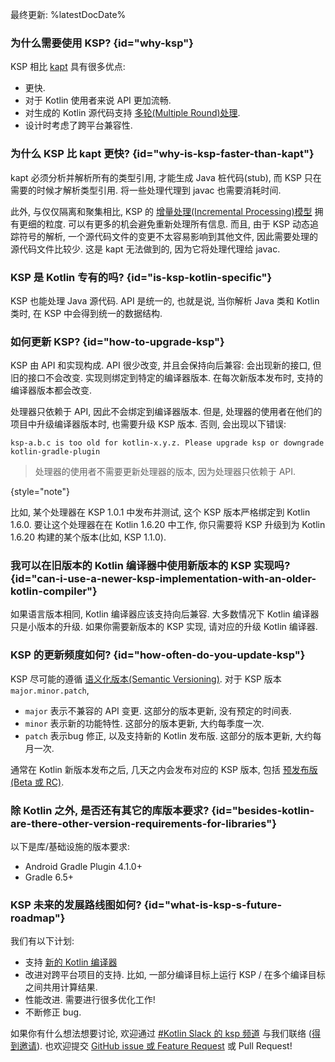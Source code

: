 [//]: # (title: KSP FAQ)

最终更新: %latestDocDate%

### 为什么需要使用 KSP? {id="why-ksp"}

KSP 相比 [kapt](kapt.md) 具有很多优点:
* 更快.
* 对于 Kotlin 使用者来说 API 更加流畅.
* 对生成的 Kotlin 源代码支持 [多轮(Multiple Round)处理](ksp-multi-round.md).
* 设计时考虑了跨平台兼容性.

### 为什么 KSP 比 kapt 更快? {id="why-is-ksp-faster-than-kapt"}

kapt 必须分析并解析所有的类型引用, 才能生成 Java 桩代码(stub), 而 KSP 只在需要的时候才解析类型引用.
将一些处理代理到 javac 也需要消耗时间.

此外, 与仅仅隔离和聚集相比, KSP 的 [增量处理(Incremental Processing)模型](ksp-incremental.md) 拥有更细的粒度.
可以有更多的机会避免重新处理所有信息. 而且, 由于 KSP 动态追踪符号的解析, 一个源代码文件的变更不太容易影响到其他文件, 因此需要处理的源代码文件比较少.
这是 kapt 无法做到的, 因为它将处理代理给 javac.

### KSP 是 Kotlin 专有的吗? {id="is-ksp-kotlin-specific"}

KSP 也能处理 Java 源代码. API 是统一的, 也就是说, 当你解析 Java 类和 Kotlin 类时, 在 KSP 中会得到统一的数据结构.

### 如何更新 KSP? {id="how-to-upgrade-ksp"}

KSP 由 API 和实现构成. API 很少改变, 并且会保持向后兼容: 会出现新的接口, 但旧的接口不会改变. 
实现则绑定到特定的编译器版本. 在每次新版本发布时, 支持的编译器版本都会改变.

处理器只依赖于 API, 因此不会绑定到编译器版本.
但是, 处理器的使用者在他们的项目中升级编译器版本时, 也需要升级 KSP 版本.
否则, 会出现以下错误:

```text
ksp-a.b.c is too old for kotlin-x.y.z. Please upgrade ksp or downgrade kotlin-gradle-plugin
```

> 处理器的使用者不需要更新处理器的版本, 因为处理器只依赖于 API.
>
{style="note"}

比如, 某个处理器在 KSP 1.0.1 中发布并测试, 这个 KSP 版本严格绑定到 Kotlin 1.6.0.
要让这个处理器在在 Kotlin 1.6.20 中工作, 你只需要将 KSP 升级到为 Kotlin 1.6.20 构建的某个版本(比如, KSP 1.1.0).

### 我可以在旧版本的 Kotlin 编译器中使用新版本的 KSP 实现吗? {id="can-i-use-a-newer-ksp-implementation-with-an-older-kotlin-compiler"}

如果语言版本相同, Kotlin 编译器应该支持向后兼容.
大多数情况下 Kotlin 编译器只是小版本的升级.
如果你需要新版本的 KSP 实现, 请对应的升级 Kotlin 编译器.

### KSP 的更新频度如何? {id="how-often-do-you-update-ksp"}

KSP 尽可能的遵循 [语义化版本(Semantic Versioning)](https://semver.org/).
对于 KSP 版本 `major.minor.patch`,
* `major` 表示不兼容的 API 变更. 这部分的版本更新, 没有预定的时间表.
* `minor` 表示新的功能特性. 这部分的版本更新, 大约每季度一次.
* `patch` 表示bug 修正, 以及支持新的 Kotlin 发布版. 这部分的版本更新, 大约每月一次.

通常在 Kotlin 新版本发布之后, 几天之内会发布对应的 KSP 版本, 包括 [预发布版 (Beta 或 RC)](eap.md).

### 除 Kotlin 之外, 是否还有其它的库版本要求? {id="besides-kotlin-are-there-other-version-requirements-for-libraries"}

以下是库/基础设施的版本要求:
* Android Gradle Plugin 4.1.0+
* Gradle 6.5+

### KSP 未来的发展路线图如何? {id="what-is-ksp-s-future-roadmap"}

我们有以下计划:
* 支持 [新的 Kotlin 编译器](roadmap.md)
* 改进对跨平台项目的支持. 比如, 一部分编译目标上运行 KSP / 在多个编译目标之间共用计算结果.
* 性能改进. 需要进行很多优化工作!
* 不断修正 bug.

如果你有什么想法想要讨论, 欢迎通过 [#Kotlin Slack 的 ksp 频道](https://kotlinlang.slack.com/archives/C013BA8EQSE) 与我们联络
([得到邀请](https://surveys.jetbrains.com/s3/kotlin-slack-sign-up)).
也欢迎提交 [GitHub issue 或 Feature Request](https://github.com/google/ksp/issues) 或 Pull Request!

